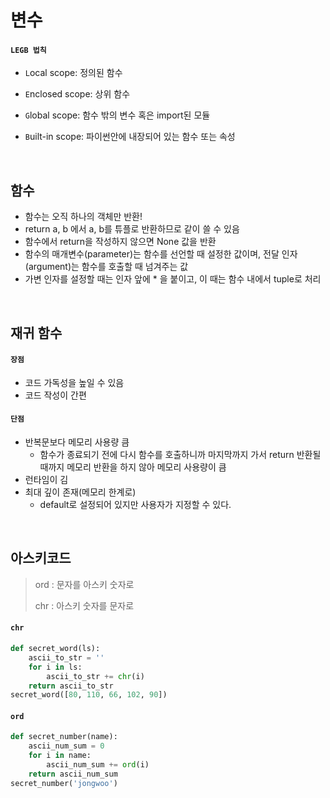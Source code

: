 # 변수

#### `LEGB 법칙`

* `L`ocal scope: 정의된 함수


* `E`nclosed scope: 상위 함수 


* `G`lobal scope: 함수 밖의 변수 혹은 import된 모듈


* `B`uilt-in scope: 파이썬안에 내장되어 있는 함수 또는 속성

<br>

## 함수

- 함수는 오직 하나의 객체만 반환!
- return a, b 에서 a, b를 튜플로 반환하므로 같이 쓸 수 있음
- 함수에서 return을 작성하지 않으면 None 값을 반환
- 함수의 매개변수(parameter)는 함수를 선언할 때 설정한 값이며, 전달 인자(argument)는 함수를 호출할 때 넘겨주는 값
- 가변 인자를 설정할 때는 인자 앞에 * 을 붙이고, 이 때는 함수 내에서 tuple로 처리

<br>

## 재귀 함수

#### `장점`

- 코드 가독성을 높일 수 있음
- 코드 작성이 간편

#### `단점`

- 반복문보다 메모리 사용량 큼
  - 함수가 종료되기 전에 다시 함수를 호출하니까 마지막까지 가서 return 반환될 때까지 메모리 반환을 하지 않아 메모리 사용량이 큼
- 런타임이 김
- 최대 깊이 존재(메모리 한계로)
  - default로 설정되어 있지만 사용자가 지정할 수 있다.

<br>

## 아스키코드

> ord : 문자를 아스키 숫자로
>
> chr : 아스키 숫자를 문자로

#### `chr`

```python
def secret_word(ls):
    ascii_to_str = ''
    for i in ls:
        ascii_to_str += chr(i)
    return ascii_to_str
secret_word([80, 110, 66, 102, 90])
```

#### `ord`

```python
def secret_number(name):
    ascii_num_sum = 0
    for i in name:
        ascii_num_sum += ord(i)
    return ascii_num_sum
secret_number('jongwoo')
```



